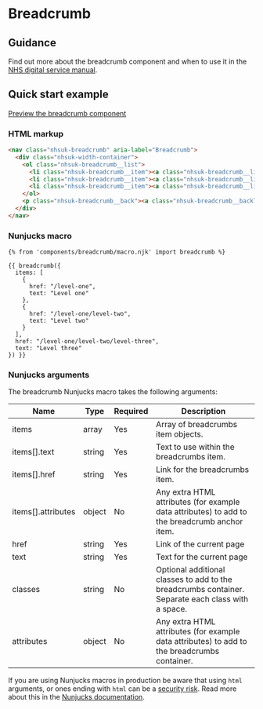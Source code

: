 # Breadcrumb

## Guidance

Find out more about the breadcrumb component and when to use it in the [NHS digital service manual](https://service-manual.nhs.uk/faqs/components/breadcrumbs).

## Quick start example

[Preview the breadcrumb component](https://nhsuk.github.io/nhsuk-frontend/components/breadcrumb/index.html)

### HTML markup

```html
<nav class="nhsuk-breadcrumb" aria-label="Breadcrumb">
  <div class="nhsuk-width-container">
    <ol class="nhsuk-breadcrumb__list">
      <li class="nhsuk-breadcrumb__item"><a class="nhsuk-breadcrumb__link" href="/level-one">Level one</a></li>
      <li class="nhsuk-breadcrumb__item"><a class="nhsuk-breadcrumb__link" href="/level-one/level-two">Level two</a></li>
      <li class="nhsuk-breadcrumb__item"><a class="nhsuk-breadcrumb__link" href="/level-one/level-two/level-three">Level three</a></li>
    </ol>
    <p class="nhsuk-breadcrumb__back"><a class="nhsuk-breadcrumb__backlink" href="/level-one/level-two/level-three">Back to Level three</a></p>
  </div>
</nav>
```

### Nunjucks macro

```
{% from 'components/breadcrumb/macro.njk' import breadcrumb %}

{{ breadcrumb({
  items: [
    {
      href: "/level-one",
      text: "Level one"
    },
    {
      href: "/level-one/level-two",
      text: "Level two"
    }
  ],
  href: "/level-one/level-two/level-three",
  text: "Level three"
}) }}
```

### Nunjucks arguments

The breadcrumb Nunjucks macro takes the following arguments:

| Name                | Type     | Required  | Description  |
| --------------------|----------|-----------|--------------|
| items               | array    | Yes       | Array of breadcrumbs item objects. |
| items[].text       | string   | Yes       | Text to use within the breadcrumbs item. |
| items[].href	      | string   | Yes       | Link for the breadcrumbs item. |
| items[].attributes	| object   | No        | Any extra HTML attributes (for example data attributes) to add to the breadcrumb anchor item. |
| href                | string   | Yes       | Link of the current page  |
| text                | string   | Yes       | Text for the current page |
| classes             | string   | No        | Optional additional classes to add to the breadcrumbs container. Separate each class with a space. |
| attributes          | object   | No        | Any extra HTML attributes (for example data attributes) to add to the breadcrumbs container. |

If you are using Nunjucks macros in production be aware that using `html` arguments, or ones ending with `html` can be a [security risk](https://developer.mozilla.org/en-US/docs/Glossary/Cross-site_scripting). Read more about this in the [Nunjucks documentation](https://mozilla.github.io/nunjucks/api.html#user-defined-templates-warning).
